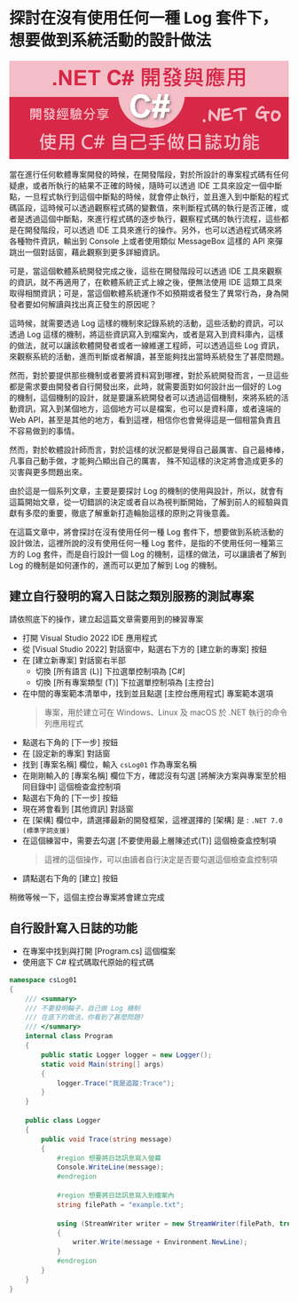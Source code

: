 # 探討在沒有使用任何一種 Log 套件下，想要做到系統活動的設計做法

![](../Images/X2023-9922.png)

當在進行任何軟體專案開發的時候，在開發階段，對於所設計的專案程式碼有任何疑慮，或者所執行的結果不正確的時候，隨時可以透過 IDE 工具來設定一個中斷點，一旦程式執行到這個中斷點的時候，就會停止執行，並且進入到中斷點的程式碼區段，這時候可以透過觀察程式碼的變數值，來判斷程式碼的執行是否正確，或者是透過這個中斷點，來進行程式碼的逐步執行，觀察程式碼的執行流程，這些都是在開發階段，可以透過 IDE 工具來進行的操作。另外，也可以透過程式碼來將各種物件資訊，輸出到 Console 上或者使用類似 MessageBox 這樣的 API 來彈跳出一個對話窗，藉此觀察到更多詳細資訊。

可是，當這個軟體系統開發完成之後，這些在開發階段可以透過 IDE 工具來觀察的資訊，就不再適用了，在軟體系統正式上線之後，便無法使用 IDE 這類工具來取得相關資訊；可是，當這個軟體系統運作不如預期或者發生了異常行為，身為開發者要如何解讀與找出真正發生的原因呢？

這時候，就需要透過 Log 這樣的機制來記錄系統的活動，這些活動的資訊，可以透過 Log 這樣的機制，將這些資訊寫入到檔案內，或者是寫入到資料庫內，這樣的做法，就可以讓該軟體開發者或者一線維運工程師，可以透過這些 Log 資訊，來觀察系統的活動，進而判斷或者解讀，甚至能夠找出當時系統發生了甚麼問題。

然而，對於要提供那些機制或者要將資料寫到哪裡，對於系統開發而言，一旦這些都是需求要由開發者自行開發出來，此時，就需要面對如何設計出一個好的 Log 的機制，這個機制的設計，就是要讓系統開發者可以透過這個機制，來將系統的活動資訊，寫入到某個地方，這個地方可以是檔案，也可以是資料庫，或者遠端的 Web API，甚至是其他的地方，看到這裡，相信你也會覺得這是一個相當負責且不容易做到的事情。

然而，對於軟體設計師而言，對於這樣的狀況都是覺得自己最厲害、自己最棒棒，凡事自己動手做，才能夠凸顯出自己的厲害， 殊不知這樣的決定將會造成更多的災害與更多問題出來。

由於這是一個系列文章，主要是要探討 Log 的機制的使用與設計，所以，就會有這篇開始文章，從一切錯誤的決定或者自以為視判斷開始，了解到前人的經驗與貢獻有多麼的重要，徹底了解重新打造輪胎這樣的原則之背後意義。

在這篇文章中，將會探討在沒有使用任何一種 Log 套件下，想要做到系統活動的設計做法，這裡所說的沒有使用任何一種 Log 套件，是指的不使用任何一種第三方的 Log 套件，而是自行設計一個 Log 的機制，這樣的做法，可以讓讀者了解到 Log 的機制是如何運作的，進而可以更加了解到 Log 的機制。

## 建立自行發明的寫入日誌之類別服務的測試專案

請依照底下的操作，建立起這篇文章需要用到的練習專案

* 打開 Visual Studio 2022 IDE 應用程式
* 從 [Visual Studio 2022] 對話窗中，點選右下方的 [建立新的專案] 按鈕
* 在 [建立新專案] 對話窗右半部
  * 切換 [所有語言 (L)] 下拉選單控制項為 [C#]
  * 切換 [所有專案類型 (T)] 下拉選單控制項為 [主控台]
* 在中間的專案範本清單中，找到並且點選 [主控台應用程式] 專案範本選項
  > 專案，用於建立可在 Windows、Linux 及 macOS 於 .NET 執行的命令列應用程式
* 點選右下角的 [下一步] 按鈕
* 在 [設定新的專案] 對話窗
* 找到 [專案名稱] 欄位，輸入 `csLog01` 作為專案名稱
* 在剛剛輸入的 [專案名稱] 欄位下方，確認沒有勾選 [將解決方案與專案至於相同目錄中] 這個檢查盒控制項
* 點選右下角的 [下一步] 按鈕
* 現在將會看到 [其他資訊] 對話窗
* 在 [架構] 欄位中，請選擇最新的開發框架，這裡選擇的 [架構] 是 : `.NET 7.0 (標準字詞支援)`
* 在這個練習中，需要去勾選 [不要使用最上層陳述式(T)] 這個檢查盒控制項
  > 這裡的這個操作，可以由讀者自行決定是否要勾選這個檢查盒控制項
* 請點選右下角的 [建立] 按鈕

稍微等候一下，這個主控台專案將會建立完成

## 自行設計寫入日誌的功能

* 在專案中找到與打開 [Program.cs] 這個檔案
* 使用底下 C# 程式碼取代原始的程式碼

```csharp
namespace csLog01
{
    /// <summary>
    /// 不要發明輪子，自己做 Log 機制
    /// 在底下的做法，你看到了甚麼問題?
    /// </summary>
    internal class Program
    {
        public static Logger logger = new Logger();
        static void Main(string[] args)
        {
            logger.Trace("我是追蹤:Trace");
        }
    }

    public class Logger
    {
        public void Trace(string message)
        {
            #region 想要將日誌訊息寫入螢幕
            Console.WriteLine(message);
            #endregion

            #region 想要將日誌訊息寫入到檔案內
            string filePath = "example.txt";

            using (StreamWriter writer = new StreamWriter(filePath, true))
            {
                writer.Write(message + Environment.NewLine);
            }
            #endregion
        }
    }
}
```